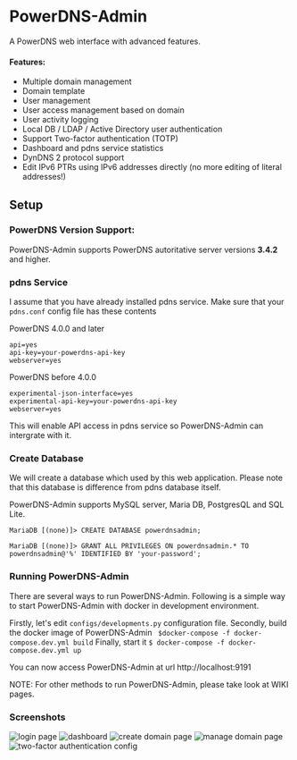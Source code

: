 # PowerDNS-Admin
A PowerDNS web interface with advanced features.

#### Features:
- Multiple domain management
- Domain template
- User management
- User access management based on domain
- User activity logging
- Local DB / LDAP / Active Directory user authentication
- Support Two-factor authentication (TOTP)
- Dashboard and pdns service statistics
- DynDNS 2 protocol support
- Edit IPv6 PTRs using IPv6 addresses directly (no more editing of literal addresses!)

## Setup

### PowerDNS Version Support:
PowerDNS-Admin supports PowerDNS autoritative server versions **3.4.2** and higher. 

### pdns Service
I assume that you have already installed pdns service. Make sure that your `pdns.conf` config file has these contents

PowerDNS 4.0.0 and later
```
api=yes
api-key=your-powerdns-api-key
webserver=yes
```

PowerDNS before 4.0.0
```
experimental-json-interface=yes
experimental-api-key=your-powerdns-api-key
webserver=yes
```

This will enable API access in pdns service so PowerDNS-Admin can intergrate with it.

### Create Database
We will create a database which used by this web application. Please note that this database is difference from pdns database itself.

PowerDNS-Admin supports MySQL server, Maria DB, PostgresQL and SQL Lite.

```
MariaDB [(none)]> CREATE DATABASE powerdnsadmin;

MariaDB [(none)]> GRANT ALL PRIVILEGES ON powerdnsadmin.* TO powerdnsadmin@'%' IDENTIFIED BY 'your-password';
```

### Running PowerDNS-Admin
There are several ways to run PowerDNS-Admin. Following is a simple way to start PowerDNS-Admin with docker in development environment.

Firstly, let's edit `configs/developments.py` configuration file.
Secondly, build the docker image of PowerDNS-Admin
` $docker-compose -f docker-compose.dev.yml build`
Finally, start it
`$ docker-compose -f docker-compose.dev.yml up`

You can now access PowerDNS-Admin at url http://localhost:9191

NOTE: For other methods to run PowerDNS-Admin, please take look at WIKI pages.

### Screenshots
![login page](https://github.com/ngoduykhanh/PowerDNS-Admin/wiki/images/readme_screenshots/fullscreen-login.png?raw=true)
![dashboard](https://github.com/ngoduykhanh/PowerDNS-Admin/wiki/images/readme_screenshots/fullscreen-dashboard.png?raw=true)
![create domain page](https://github.com/ngoduykhanh/PowerDNS-Admin/wiki/images/readme_screenshots/fullscreen-domaincreate.png?raw=true)
![manage domain page](https://github.com/ngoduykhanh/PowerDNS-Admin/wiki/images/readme_screenshots/fullscreen-domainmanage.png?raw=true)
![two-factor authentication config](https://cloud.githubusercontent.com/assets/6447444/16111111/467f2226-33db-11e6-926a-01b4d15035d2.png)

